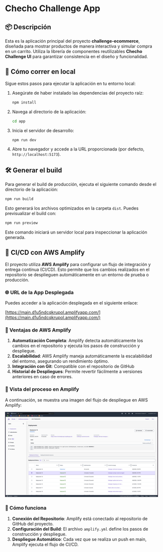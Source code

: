 # Checho Challenge App

## 📦 Descripción

Esta es la aplicación principal del proyecto **challenge-ecommerce**, diseñada para mostrar productos de manera interactiva y simular compra en un carrito. Utiliza la librería de componentes reutilizables **Checho Challenge UI** para garantizar consistencia en el diseño y funcionalidad.

## 🚀 Cómo correr en local

Sigue estos pasos para ejecutar la aplicación en tu entorno local:

1. Asegúrate de haber instalado las dependencias del proyecto raíz:

   ```sh
   npm install
   ```

2. Navega al directorio de la aplicación:

   ```sh
   cd app
   ```

3. Inicia el servidor de desarrollo:

   ```sh
   npm run dev
   ```

4. Abre tu navegador y accede a la URL proporcionada (por defecto, `http://localhost:5173`).

## 🛠️ Generar el build

Para generar el build de producción, ejecuta el siguiente comando desde el directorio de la aplicación:

```sh
npm run build
```

Esto generará los archivos optimizados en la carpeta `dist`. Puedes previsualizar el build con:

```sh
npm run preview
```

Este comando iniciará un servidor local para inspeccionar la aplicación generada.

## 🚀 CI/CD con AWS Amplify

El proyecto utiliza **AWS Amplify** para configurar un flujo de integración y entrega continua (CI/CD). Esto permite que los cambios realizados en el repositorio se desplieguen automáticamente en un entorno de prueba o producción.

### 🌐 URL de la App Desplegada

Puedes acceder a la aplicación desplegada en el siguiente enlace:

[https://main.d1u5ndcqkrupol.amplifyapp.com/](https://main.d1u5ndcqkrupol.amplifyapp.com/)

### 📌 Ventajas de AWS Amplify

1. **Automatización Completa**: Amplify detecta automáticamente los cambios en el repositorio y ejecuta los pasos de construcción y despliegue.
3. **Escalabilidad**: AWS Amplify maneja automáticamente la escalabilidad del entorno, asegurando un rendimiento óptimo.
4. **Integración con Git**: Compatible con el repositorio de GitHub
5. **Historial de Despliegues**: Permite revertir fácilmente a versiones anteriores en caso de errores.

### 📌 Vista del proceso en Amplify

A continuación, se muestra una imagen del flujo de despliegue en AWS Amplify:

![CI/CD con AWS Amplify](../assets/deploy-app.png)

### 📌 Cómo funciona

1. **Conexión del Repositorio**: Amplify está conectado al repositorio de GitHub del proyecto.
2. **Configuración del Build**: El archivo `amplify.yml` define los pasos de construcción y despliegue.
3. **Despliegue Automático**: Cada vez que se realiza un push en main, Amplify ejecuta el flujo de CI/CD.
